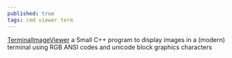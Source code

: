 ```yaml
---
published: true
tags: cmd viewer term
---
```


[TerminalImageViewer](https://github.com/stefanhaustein/TerminalImageViewer) a Small C++ program to display images in a (modern) terminal using RGB ANSI codes and unicode block graphics characters
